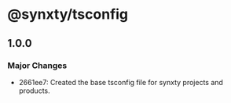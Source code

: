 # @synxty/tsconfig

## 1.0.0

### Major Changes

- 2661ee7: Created the base tsconfig file for synxty projects and products.
